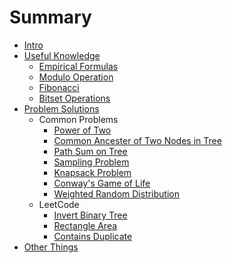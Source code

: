 # Summary

* [Intro](README.md)
* [Useful Knowledge](/useful_knowledge/README.md)
    * [Empirical Formulas](/useful_knowledge/empirical_formulas.md)
    * [Modulo Operation](/useful_knowledge/modulo_operation.md)
    * [Fibonacci](/useful_knowledge/fibonacci.md)
    * [Bitset Operations](/useful_knowledge/bitset_operations.md)
* [Problem Solutions](/problem_solutions/README.md)
    * Common Problems
        * [Power of Two](/problem_solutions/power_of_two.md)
        * [Common Ancester of Two Nodes in Tree](/problem_solutions/common_ancester_of_two_nodes_in_tree.md)
        * [Path Sum on Tree](/problem_solutions/path_sum_on_tree.md)
        * [Sampling Problem](/problem_solutions/sampling_problem.md)
        * [Knapsack Problem](/problem_solutions/knapsack_problem.md)
        * [Conway's Game of Life](/problem_solutions/conways_game_of_life.md)
        * [Weighted Random Distribution](/problem_solutions/weighted_random_distribution.md)
    * LeetCode
        * [Invert Binary Tree](/problem_solutions/invert_binary_tree.md)
        * [Rectangle Area](/problem_solutions/rectangle_area.md)
        * [Contains Duplicate](/problem_solutions/contains_duplicate.md)
* [Other Things](/other_things/README.md)

